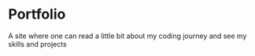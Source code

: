 # Portfolio
A site where one can read a little bit about my coding journey and see my skills and projects
